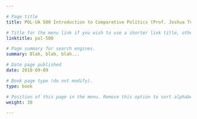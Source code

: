 ```yaml
---

# Page title
title: POL-UA 500 Introduction to Comparative Politics (Prof. Joshua Tucker)

# Title for the menu link if you wish to use a shorter link title, otherwise remove this option.
linktitle: pol-500

# Page summary for search engines.
summary: Blah, blah, blah...

# Date page published
date: 2018-09-09

# Book page type (do not modify).
type: book

# Position of this page in the menu. Remove this option to sort alphabetically.
weight: 30

---
```

